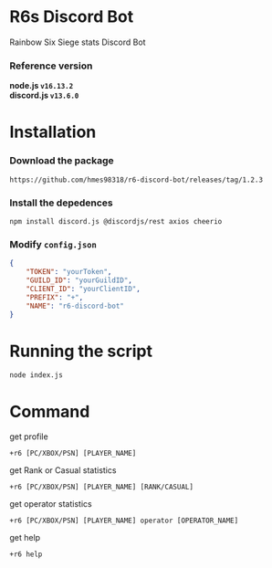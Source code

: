# R6s Discord Bot
Rainbow Six Siege stats Discord Bot   

### Reference version  
**node.js  `v16.13.2`**  
**discord.js  `v13.6.0`**  
  
  
  
# Installation

### Download the package
```
https://github.com/hmes98318/r6-discord-bot/releases/tag/1.2.3
```

### Install the depedences
```
npm install discord.js @discordjs/rest axios cheerio  
```

### Modify `config.json`
```json
{
    "TOKEN": "yourToken",
    "GUILD_ID": "yourGuildID",
    "CLIENT_ID": "yourClientID",
    "PREFIX": "+",
    "NAME": "r6-discord-bot"
}
```

# Running the script 

```
node index.js
```

# Command

get profile
```
+r6 [PC/XBOX/PSN] [PLAYER_NAME]
```

get Rank or Casual statistics
```
+r6 [PC/XBOX/PSN] [PLAYER_NAME] [RANK/CASUAL]
```

get operator statistics
```
+r6 [PC/XBOX/PSN] [PLAYER_NAME] operator [OPERATOR_NAME]
```

get help
```
+r6 help
```







